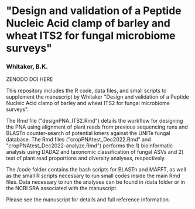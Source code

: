 # "Design and validation of a Peptide Nucleic Acid clamp of barley and wheat ITS2 for fungal microbiome surveys"
### Whitaker, B.K.

ZENODO DOI HERE

This repository includes the R code, data files, and small scripts to supplement the manuscript by Whitaker "Design and validation of a Peptide Nucleic Acid clamp of barley and wheat ITS2 for fungal microbiome surveys".

The Rmd file ("designPNA_ITS2.Rmd") details the workflow for designing the PNA using alignment of plant reads from previous sequencing runs and BLASTn counter-search of potential kmers against the UNITe fungal database. The Rmd files ("cropPNAtest_Dec2022.Rmd" and "cropPNAtest_Dec2022-analyze.Rmd") performs the 1) bioinformatic analysis using DADA2 and taxonomic classification of fungal ASVs and 2) test of plant read proportions and diversity analyses, respectively.

The /code folder contains the bash scripts for BLASTn and MAFFT, as well as the small R scripts necessary to run small codes inside the main Rmd files. Data necessary to run the analyses can be found in /data folder or in the NCBI SRA associated with the manuscript.

Please see the manuscript for details and full reference information.
